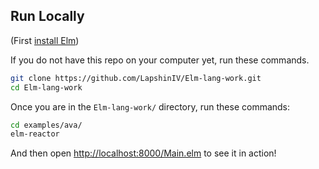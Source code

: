 ## Run Locally

(First [install Elm](http://elm-lang.org/install))

If you do not have this repo on your computer yet, run these commands.

```bash
git clone https://github.com/LapshinIV/Elm-lang-work.git
cd Elm-lang-work
```

Once you are in the `Elm-lang-work/` directory, run these commands:

```bash
cd examples/ava/
elm-reactor
```

And then open [http://localhost:8000/Main.elm](http://localhost:8000/Main.elm) to see it in action!